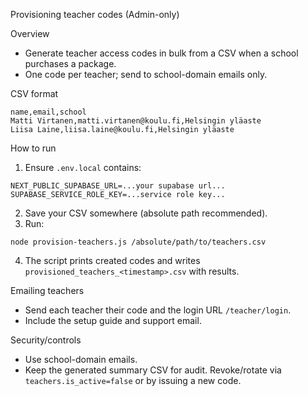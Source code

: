 Provisioning teacher codes (Admin-only)

Overview
- Generate teacher access codes in bulk from a CSV when a school purchases a package.
- One code per teacher; send to school-domain emails only.

CSV format
```
name,email,school
Matti Virtanen,matti.virtanen@koulu.fi,Helsingin yläaste
Liisa Laine,liisa.laine@koulu.fi,Helsingin yläaste
```

How to run
1) Ensure `.env.local` contains:
```
NEXT_PUBLIC_SUPABASE_URL=...your supabase url...
SUPABASE_SERVICE_ROLE_KEY=...service role key...
```
2) Save your CSV somewhere (absolute path recommended).
3) Run:
```
node provision-teachers.js /absolute/path/to/teachers.csv
```
4) The script prints created codes and writes `provisioned_teachers_<timestamp>.csv` with results.

Emailing teachers
- Send each teacher their code and the login URL `/teacher/login`.
- Include the setup guide and support email.

Security/controls
- Use school-domain emails.
- Keep the generated summary CSV for audit. Revoke/rotate via `teachers.is_active=false` or by issuing a new code.


